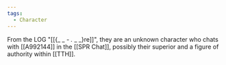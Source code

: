 ```yaml
---
tags:
  - Character
---
```

From the LOG "[[{_ _ _-_ _._ _ _}re]]", they are an unknown character who chats with [[A992144]] in the [[SPR Chat]], possibly their superior and a figure of authority within [[TTH]].